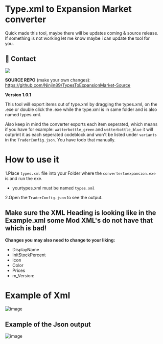 # Type.xml to Expansion Market converter


Quick made this tool, maybe there will be updates coming & source release.
If something is not working let me know maybe i can update the tool for you.

## :rocket: Contact
<a href="https://discord.gg/mEPT9KNSxs"><img src="https://amplication.com/images/discord_banner_purple.svg" /></a>

**SOURCE REPO** (make your own changes):
https://github.com/Ninjin89/TypesToExpansionMarket-Source

**Version 1.0.1**

This tool will export items out of type.xml by dragging the types.xml, on the .exe or double click the .exe while the type.xml is in same folder and is also named types.xml.

Also keep in mind the converter exports each item seperated, which means if you have for example: `watterbottle_green` and `watterbottle_blue` it will outprint it as each seperated codeblock and won't be listed under `variants` in the `TraderConfig.json`. You have todo that manually.

# How to use it
1.Place `types.xml` file into your Folder where the `convertertoexpansion.exe` is and run the exe. 
* yourtypes.xml must be named `types.xml`

2.Open the `TraderConfig.json` to see the output.


## Make sure the XML Heading is looking like in the Example.xml some Mod XML's do not have that which is bad!
<?xml version="1.0" encoding="utf-8"?>


**Changes you may also need to change to your liking:**

* DisplayName
* InitStockPercent
* Icon
* Color 
* Prices
* m_Version:

# Example of Xml

![image](https://user-images.githubusercontent.com/25750563/160250408-d90d7120-e276-4668-99f1-e5503b0db9a3.png)

		
## Example of the Json output
![image](https://user-images.githubusercontent.com/25750563/160250390-6f95d0b2-e081-4391-8f75-a9945d3bf9c0.png)



